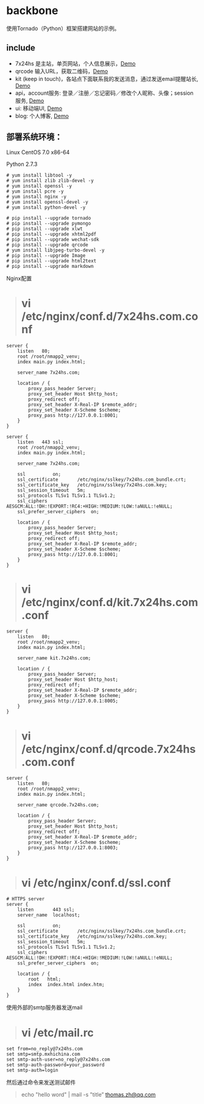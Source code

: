# backbone
使用Tornado（Python）框架搭建网站的示例。


## include
* 7x24hs 是主站，单页网站，个人信息展示，[Demo](http://www.7x24hs.com)
* qrcode 输入URL，获取二维码，[Demo](http://qrcode.7x24hs.com)
* kit (keep in touch)，各站点下面联系我的发送消息，通过发送email提醒站长, [Demo](http://kit.7x24hs.com)
* api，account服务: 登录／注册／忘记密码／修改个人昵称、头像；session服务, [Demo](http://7x24hs.com/login)
* ui: 移动端UI, [Demo](http://ui.7x24hs.com)
* blog: 个人博客, [Demo](http://blog.7x24hs.com)

## 部署系统环境：
Linux CentOS 7.0 x86-64

Python 2.7.3

    # yum install libtool -y
    # yum install zlib zlib-devel -y
    # yum install openssl -y
    # yum install pcre -y
    # yum install nginx -y
    # yum install openssl-devel -y
    # yum install python-devel -y

    # pip install --upgrade tornado
    # pip install --upgrade pymongo
    # pip install --upgrade xlwt
    # pip install --upgrade xhtml2pdf
    # pip install --upgrade wechat-sdk
    # pip install --upgrade qrcode
    # yum install libjpeg-turbo-devel -y
    # pip install --upgrade Image
    # pip install --upgrade html2text
    # pip install --upgrade markdown

Nginx配置
>    # vi /etc/nginx/conf.d/7x24hs.com.conf 

    server {
        listen   80;
        root /root/nmapp2_venv;
        index main.py index.html;

        server_name 7x24hs.com;

        location / {
            proxy_pass_header Server;
            proxy_set_header Host $http_host;
            proxy_redirect off;
            proxy_set_header X-Real-IP $remote_addr;
            proxy_set_header X-Scheme $scheme;
            proxy_pass http://127.0.0.1:8001;
        }
    }
    
    server {
        listen   443 ssl;
        root /root/nmapp2_venv;
        index main.py index.html;

        server_name 7x24hs.com;

        ssl          on;
        ssl_certificate       /etc/nginx/sslkey/7x24hs.com_bundle.crt;
        ssl_certificate_key   /etc/nginx/sslkey/7x24hs.com.key;
        ssl_session_timeout   5m;
        ssl_protocols TLSv1 TLSv1.1 TLSv1.2;
        ssl_ciphers AESGCM:ALL:!DH:!EXPORT:!RC4:+HIGH:!MEDIUM:!LOW:!aNULL:!eNULL;
        ssl_prefer_server_ciphers  on;

        location / {
            proxy_pass_header Server;
            proxy_set_header Host $http_host;
            proxy_redirect off;
            proxy_set_header X-Real-IP $remote_addr;
            proxy_set_header X-Scheme $scheme;
            proxy_pass http://127.0.0.1:8001;
        }
    }

>    # vi /etc/nginx/conf.d/kit.7x24hs.com.conf

    server {
        listen   80;
        root /root/nmapp2_venv;
        index main.py index.html;

        server_name kit.7x24hs.com;

        location / {
            proxy_pass_header Server;
            proxy_set_header Host $http_host;
            proxy_redirect off;
            proxy_set_header X-Real-IP $remote_addr;
            proxy_set_header X-Scheme $scheme;
            proxy_pass http://127.0.0.1:8005;
        }
    }

>    # vi /etc/nginx/conf.d/qrcode.7x24hs.com.conf 

    server {
        listen   80;
        root /root/nmapp2_venv;
        index main.py index.html;

        server_name qrcode.7x24hs.com;

        location / {
            proxy_pass_header Server;
            proxy_set_header Host $http_host;
            proxy_redirect off;
            proxy_set_header X-Real-IP $remote_addr;
            proxy_set_header X-Scheme $scheme;
            proxy_pass http://127.0.0.1:8003;
        }
    }

>    # vi /etc/nginx/conf.d/ssl.conf

    # HTTPS server
    server {
        listen       443 ssl;
        server_name  localhost;

        ssl          on;
        ssl_certificate       /etc/nginx/sslkey/7x24hs.com_bundle.crt;
        ssl_certificate_key   /etc/nginx/sslkey/7x24hs.com.key;
        ssl_session_timeout   5m;
        ssl_protocols TLSv1 TLSv1.1 TLSv1.2;
        ssl_ciphers AESGCM:ALL:!DH:!EXPORT:!RC4:+HIGH:!MEDIUM:!LOW:!aNULL:!eNULL;
        ssl_prefer_server_ciphers  on;

        location / {
            root   html;
            index  index.html index.htm;
        }
    }

使用外部的smtp服务器发送mail
>    # vi /etc/mail.rc  

    set from=no_reply@7x24hs.com
    set smtp=smtp.mxhichina.com
    set smtp-auth-user=no_reply@7x24hs.com
    set smtp-auth-password=your_password
    set smtp-auth=login

然后通过命令来发送测试邮件
> echo "hello word" | mail -s "title” thomas.zh@qq.com  
